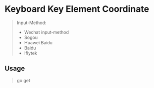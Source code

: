 # Keyboard Key Element Coordinate

> Input-Method:
>
> * Wechat input-method
> * Sogou
> * Huawei Baidu
> * Baidu
> * Iflytek

## Usage

> go get 